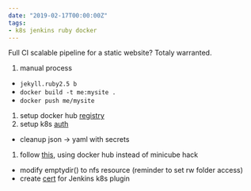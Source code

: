 ```yaml
---
date: "2019-02-17T00:00:00Z"
tags:
- k8s jenkins ruby docker
---
```

Full CI scalable pipeline for a static website?  Totaly warranted.
1. manual process
  * `jekyll.ruby2.5 b`
  * `docker build -t me:mysite .`
  * `docker push me/mysite`
1. setup docker hub [registry](https://cloud.docker.com)
1. setup k8s [auth](https://kubernetes.io/docs/tasks/configure-pod-container/pull-image-private-registry/)
  * cleanup json -> yaml with secrets 
1. follow [this](https://www.blazemeter.com/blog/how-to-setup-scalable-jenkins-on-top-of-a-kubernetes-cluster), using docker hub instead of minicube hack
  * modify emptydir() to nfs resource (reminder to set rw folder access)
  * create [cert](https://illya-chekrygin.com/2017/08/26/configuring-certificates-for-jenkins-kubernetes-plugin-0-12/) for Jenkins k8s plugin

